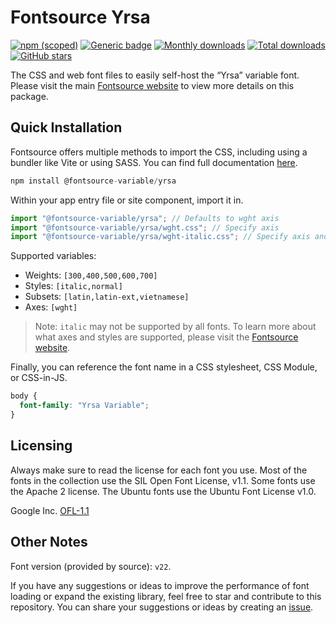 # Fontsource Yrsa

[![npm (scoped)](https://img.shields.io/npm/v/@fontsource-variable/yrsa?color=brightgreen)](https://www.npmjs.com/package/@fontsource-variable/yrsa) [![Generic badge](https://img.shields.io/badge/fontsource-passing-brightgreen)](https://github.com/fontsource/fontsource) [![Monthly downloads](https://badgen.net/npm/dm/@fontsource-variable/yrsa)](https://github.com/fontsource/fontsource) [![Total downloads](https://badgen.net/npm/dt/@fontsource-variable/yrsa)](https://github.com/fontsource/fontsource) [![GitHub stars](https://img.shields.io/github/stars/fontsource/fontsource.svg?style=social&label=Star)](https://github.com/fontsource/fontsource/stargazers)

The CSS and web font files to easily self-host the “Yrsa” variable font. Please visit the main [Fontsource website](https://fontsource.org/fonts/yrsa) to view more details on this package.

## Quick Installation

Fontsource offers multiple methods to import the CSS, including using a bundler like Vite or using SASS. You can find full documentation [here](https://fontsource.org/docs/getting-started/introduction).

```javascript
npm install @fontsource-variable/yrsa
```

Within your app entry file or site component, import it in.

```javascript
import "@fontsource-variable/yrsa"; // Defaults to wght axis
import "@fontsource-variable/yrsa/wght.css"; // Specify axis
import "@fontsource-variable/yrsa/wght-italic.css"; // Specify axis and style
```

Supported variables:
- Weights: `[300,400,500,600,700]`
- Styles: `[italic,normal]`
- Subsets: `[latin,latin-ext,vietnamese]`
- Axes: `[wght]`

> Note: `italic` may not be supported by all fonts. To learn more about what axes and styles are supported, please visit the [Fontsource website](https://fontsource.org/fonts/yrsa).

Finally, you can reference the font name in a CSS stylesheet, CSS Module, or CSS-in-JS.

```css
body {
  font-family: "Yrsa Variable";
}
```

## Licensing
Always make sure to read the license for each font you use. Most of the fonts in the collection use the SIL Open Font License, v1.1. Some fonts use the Apache 2 license. The Ubuntu fonts use the Ubuntu Font License v1.0.

Google Inc.
[OFL-1.1](http://scripts.sil.org/OFL)

## Other Notes
Font version (provided by source): `v22`.

If you have any suggestions or ideas to improve the performance of font loading or expand the existing library, feel free to star and contribute to this repository. You can share your suggestions or ideas by creating an [issue](https://github.com/fontsource/fontsource/issues).